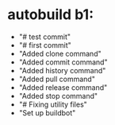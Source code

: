 # autobuild b1:
- "# test commit"
- "# first commit"
- "Added clone command"
- "Added commit command"
- "Added history command"
- "Added pull command"
- "Added release command"
- "Added stop command"
- "# Fixing utility files"
- "Set up buildbot"
